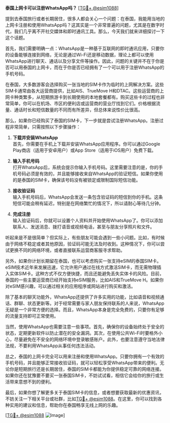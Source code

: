 **泰国上网卡可以注册WhatsApp吗？** [[TG💪+ @esim1088](https://t.me/s/esim1088)]

提到去泰国旅行或者长期居住，很多人都会关心一个问题：在泰国，我能用当地的上网卡注册和使用WhatsApp吗？这其实是一个非常普遍的问题，尤其是在数字时代，我们几乎离不开社交媒体和即时通讯工具。那么，今天我们就来详细探讨一下这个话题。

首先，我们需要明确一点：WhatsApp是一种基于互联网的即时通讯应用，只要你的设备能够连接到网络，无论是通过Wi-Fi还是移动数据，理论上都可以使用WhatsApp进行聊天、通话以及分享文件等操作。因此，问题的关键并不在于你是否可以用泰国的上网卡，而在于你是否已经拥有了一个可以用于注册WhatsApp的手机号码。

在泰国，大多数游客会选择购买一张当地的SIM卡作为临时的上网解决方案。这些SIM卡通常由各大运营商提供，比如AIS、TrueMove H和DTAC。这些运营商的上网卡种类繁多，从短期旅游卡到长期使用的本地套餐都有。购买这些卡的过程也非常简单，你可以在机场、市区的便利店或运营商的营业厅找到它们。价格根据流量、通话时长和短信数量的不同而有所差异，但总体来说性价比很高。

那么，如果你已经购买了泰国的SIM卡，下一步就是尝试注册WhatsApp。注册过程非常简单，只需按照以下步骤操作：

1. **下载并安装WhatsApp**  
   首先，你需要在手机上下载并安装WhatsApp应用程序。你可以通过Google Play商店（适用于安卓用户）或App Store（适用于iOS用户）免费下载。

2. **输入手机号码**  
   打开WhatsApp后，系统会提示你输入手机号码。这里需要注意的是，你的手机号码必须是有效的，并且能够接收来自WhatsApp的验证短信。如果你使用的是泰国的SIM卡，确保该号码没有被锁定或限制国际短信功能。

3. **接收验证码**  
   输入手机号码后，WhatsApp会发送一条包含验证码的短信到你的手机。这条短信可能会稍有延迟，特别是在网络繁忙的情况下，所以请耐心等待几分钟。

4. **完成注册**  
   输入验证码后，你就可以设置个人资料并开始使用WhatsApp了。你可以添加联系人、发送消息、拨打语音或视频电话，甚至与朋友分享照片和文件。

听起来是不是很简单？但实际上，有些朋友可能会遇到一些小问题。比如，有时候由于网络不稳定或者其他原因，验证码可能无法及时收到。这种情况下，你可以尝试更换不同的网络环境，或者直接联系运营商客服寻求帮助。

另外，如果你计划长期留在泰国，也可以考虑购买一张支持eSIM的泰国SIM卡。eSIM技术近年来发展迅速，它允许用户通过在线方式激活SIM卡，而无需物理插入实体SIM卡。这种方式不仅方便快捷，而且还能避免丢失实体卡的风险。目前，泰国的一些主要运营商已经开始支持eSIM服务，比如AIS和TrueMove H。如果你对eSIM感兴趣，可以通过相关的应用程序或网站进行购买和激活。

除了基本的聊天功能外，WhatsApp还提供了许多实用的功能，比如语音和视频通话、群聊、状态更新等。对于经常需要与家人朋友保持联系的人来说，WhatsApp无疑是一个非常方便的选择。而且，WhatsApp本身是完全免费的，只要你有足够的流量支持即可正常使用。

当然，使用WhatsApp也需要注意一些事项。首先，确保你的设备始终处于安全的状态，定期更新软件以防止潜在的安全漏洞。其次，在使用公共Wi-Fi时要格外小心，尽量避免在不安全的网络环境中登录敏感账户。此外，也要注意遵守当地法律法规，不要利用WhatsApp从事任何违法活动。

总之，泰国的上网卡完全可以用来注册和使用WhatsApp。只要你拥有一个有效的手机号码，并且能够正常接收验证码，就可以轻松享受WhatsApp带来的便利。无论你是短期旅行还是长期居住，泰国的SIM卡都能为你提供稳定可靠的网络连接。如果你还在犹豫要不要买一张泰国SIM卡，不妨试试看，相信它会给你的旅行或生活带来意想不到的便利。

最后，如果你想了解更多关于泰国SIM卡的信息，或者想要获取最新的优惠资讯，不妨关注一下相关平台或社群，比如[TG💪+ @esim1088](https://t.me/s/esim1088)。在这里，你可以找到各种实用的建议和信息，帮助你在泰国畅享无线上网的乐趣。

[[TG💪+ @esim1088](https://t.me/s/esim1088) ![Image](https://i.postimg.cc/4NQfJmqS/Snipaste-2025-05-13-00-14-12.png)]